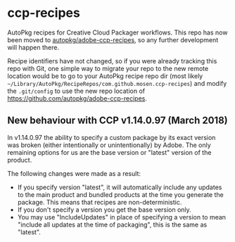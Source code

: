 # ccp-recipes

AutoPkg recipes for Creative Cloud Packager workflows. 
This repo has now been moved to [autopkg/adobe-ccp-recipes](https://github.com/autopkg/adobe-ccp-recipes), 
so any further development will happen there.

Recipe identifiers have not changed, so if you were already tracking this repo with Git, 
one simple way to migrate your repo to the new remote location would be to go to your AutoPkg 
recipe repo dir (most likely `~/Library/AutoPkg/RecipeRepos/com.github.mosen.ccp-recipes`) and modify 
the `.git/config` to use the new repo location of https://github.com/autopkg/adobe-ccp-recipes.

## New behaviour with CCP v1.14.0.97 (March 2018)

In v1.14.0.97 the ability to specify a custom package by its exact version was broken (either intentionally
or unintentionally) by Adobe. The only remaining options for us are the base version or "latest" version of
the product.

The following changes were made as a result:

- If you specify version "latest", it will automatically include any updates to the main product and bundled
  products at the time you generate the package. This means that recipes are non-deterministic.
- If you don't specify a version you get the base version only.
- You may use "IncludeUpdates" in place of specifying a version to mean "include all updates at the time of
  packaging", this is the same as "latest".

  